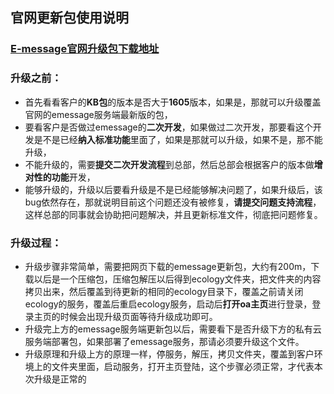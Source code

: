## 官网更新包使用说明

### [E-message官网升级包下载地址](http://im.cobiz.cn/html/download.html)
### 升级之前：
* 首先看看客户的**KB包**的版本是否大于**1605**版本，如果是，那就可以升级覆盖官网的emessage服务端最新版的包，
* 要看客户是否做过emessage的**二次开发**，如果做过二次开发，那要看这个开发是不是已经**纳入标准功能**里面了，如果是那就可以升级，如果不是，那不能升级，
* 不能升级的，需要**提交二次开发流程**到总部，然后总部会根据客户的版本做**增对性的功能**开发，
* 能够升级的，升级以后要看升级是不是已经能够解决问题了，如果升级后，该bug依然存在，那就说明目前这个问题还没有被修复，**请提交问题支持流程**，这样总部的同事就会协助把问题解决，并且更新标准文件，彻底把问题修复。

### 升级过程：
* 升级步骤非常简单，需要把网页下载的emessage更新包，大约有200m，下载以后是一个压缩包，压缩包解压以后得到ecology文件夹，把文件夹的内容拷贝出来，然后覆盖到待更新的相同的ecology目录下，覆盖之前请关闭ecology的服务，覆盖后重启ecology服务，启动后**打开oa主页**进行登录，登录主页的时候会出现升级页面等待升级成功即可。
* 升级完上方的emessage服务端更新包以后，需要看下是否升级下方的私有云服务端部署包，如果部署了emessage服务，那请必须要升级这个文件。 
* 升级原理和升级上方的原理一样，停服务，解压，拷贝文件夹，覆盖到客户环境上的文件夹里面，启动服务，打开主页登陆，这个步骤必须正常，才代表本次升级是正常的